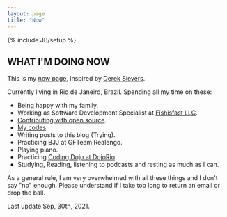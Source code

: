 ```yaml
---
layout: page
title: "Now"
---
```

{% include JB/setup %}

## WHAT I'M DOING NOW

This is my [now page][now], inspired by [Derek Sievers][derek].

Currently living in Rio de Janeiro, Brazil. Spending all my time on these:

* Being happy with my family.
* Working as Software Development Specialist at [Fishisfast LLC][working].
* [Contributing with open source][contributions].
* [My codes][github].
* Writing posts to this blog (Trying).
* Practicing BJJ at GFTeam Realengo.
* Playing piano.
* Practicing [Coding Dojo at DojoRio][dojorio]
* Studying, Reading, listening to podcasts and resting as much as I can.

As a general rule, I am very overwhelmed with all these things and I don't say "no" enough. Please understand if I take too long to return an email or drop the ball.

Last update Sep, 30th, 2021.

[now]: http://nownownow.com/about
[derek]: https://sivers.org/now
[working]: https://fishisfast.com
[contributions]: https://github.com/search?p=1&q=is%3Apr+is%3Amerged+author%3Atinogomes&type=Issues
[github]: https://github.com/tinogomes
[dojorio]: https://youtube.com/dojorio
